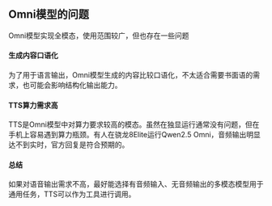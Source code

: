 ## Omni模型的问题

Omni模型实现全模态，使用范围较广，但也存在一些问题

#### 生成内容口语化

为了用于语言输出，Omni模型生成的内容比较口语化，不太适合需要书面语的需求，也可能会影响结构化输出能力。

#### TTS算力需求高

TTS是Omni模型中对算力要求较高的模态。虽然在独显运行通常没有问题，但在手机上容易遇到算力瓶颈。有人在骁龙8Elite运行Qwen2.5 Omni，音频输出明显达不到实时，官方回复是符合预期的。

#### 总结

如果对语音输出需求不高，最好能选择有音频输入、无音频输出的多模态模型用于通用任务，TTS可以作为工具进行调用。